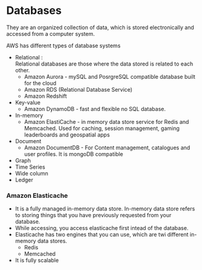 # Databases

They are an organized collection of data, which is stored electronically and accessed from a computer system.

AWS has different types of database systems

* Relational : \
  Relational databases are those where the data stored is related to each other.
  * Amazon Aurora - mySQL and PosrgreSQL compatible database built for the cloud
  * Amazon RDS (Relational Database Service)
  * Amazon Redshift
* Key-value
  * Amazon DynamoDB - fast and flexible no SQL database.
* In-memory
  * Amazon ElastiCache - in memory data store service for Redis and Memcached. Used for caching, session management, gaming leaderboards and geospatial apps
* Document
  * Amazon DocumentDB - For Content management, catalogues and user profiles. It is mongoDB compatible
* Graph
* Time Series
* Wide column
* Ledger

### Amazon Elasticache

* It is a fully managed in-memory data store. In-memory data store refers to storing things that you have previously requested from your database.
* While accessing, you access elasticache first intead of the database.
* Elasticache has two engines that you can use, which are twi different in-memory data stores.
  * Redis
  * Memcached
* It is fully scalable&#x20;

